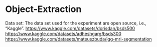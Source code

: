 # Object-Extraction
Data set: The data set used for the experiment are open source, i.e., “Kaggle”. 
https://www.kaggle.com/datasets/dorisdan/bsds500
https://www.kaggle.com/datasets/adheshgarg/bsds300
https://www.kaggle.com/datasets/mateuszbuda/lgg-mri-segmentation
